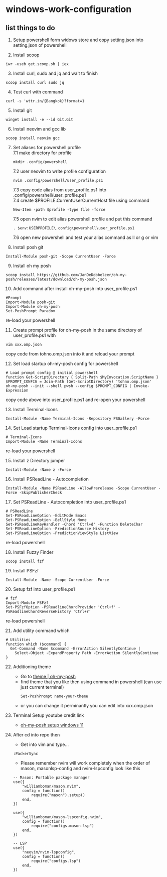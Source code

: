 # windows-work-configuration

## list things to do

1. Setup powershell form widows store and copy setting.json into setting.json of powershell

2. Install scoop

```
iwr -useb get.scoop.sh | iex
```

3. Install curl, sudo and jq and wait to finish

```
scoop install curl sudo jq
```

4. Test curl with command

```
curl -s 'wttr.in/{Bangkok}?format=1
```

5. Install git

```
winget install -e --id Git.Git
```

6. Install neovim and gcc lib

```
scoop install neovim gcc
```

7. Set aliases for powershell profile  
   7.1 make directory for profile

   ```
   mkdir .config/powershell
   ```

   7.2 user neovim to write profile configuration

   ```
   nvim .config/powershell/user_profile.ps1
   ```

   7.3 copy code alias from user_profile.ps1 into .config/powershell/user_profile.ps1  
   7.4 create $PROFILE.CurrentUserCurrentHost file using command

   ```
   New-Item -path $profile -type file -force
   ```

   7.5 open nvim to edit alias powershell profile and put this command

   ```
   . $env:USERPROFILE\.config\powershell\user_profile.ps1
   ```

   7.6 open new powershell and test your alias command as ll or g or vim

8. Install posh git

```
Install-Module posh-git -Scope CurrentUser -Force
```

9. Install oh my posh

```
scoop install https://github.com/JanDeDobbeleer/oh-my-posh/releases/latest/download/oh-my-posh.json
```

10. Add command after install oh-my-posh into user_profile.ps1

```
#Prompt
Import-Module posh-git
Import-Module oh-my-posh
Set-PoshPrompt Paradox
```

re-load your powershell

11. Create prompt profile for oh-my-posh in the same directory of user_profile.ps1 with

```
vim xxx.omp.json
```

copy code from tohno.omp.json into it and reload your prompt

12. Set load startup oh-my-posh config for powershell

```
# Load prompt config @ initial powershell
function Get-ScriptDirectory { Split-Path $MyInvocation.ScriptName }
$PROMPT_CONFIG = Join-Path (Get-ScriptDirectory) 'tohno.omp.json'
oh-my-posh --init --shell pwsh --config $PROMPT_CONFIG | Invoke-Expression
```

copy code above into user_profile.ps1 and re-open your powershell

13. Install Terminal-Icons

```
Install-Module -Name Terminal-Icons -Repository PSGallery -Force
```

14. Set Load startup Terminal-Icons config into user_profile.ps1

```
# Terminal-Icons
Import-Module -Name Terminal-Icons
```

re-load your powershell

15. Install z Directory jumper

```
Install-Module -Name z -Force
```

16. Install PSReadLine - Autocompletion

```
Install-Module -Name PSReadLine -AllowPrerelease -Scope CurrentUser -Force -SkipPublisherCheck
```

17. Set PSReadLine - Autocompletion into user_profile.ps1

```
# PSReadLine
Set-PSReadLineOption -EditMode Emacs
Set-PSReadLineOption -BellStyle None
Set-PSReadLineKeyHandler -Chord 'Ctrl+d' -Function DeleteChar
Set-PSReadLineOption -PredictionSource History
Set-PSReadLineOption -PredictionViewStyle ListView
```

re-load powershell

18. Install Fuzzy Finder

```
scoop install fzf
```

19. Install PSFzf

```
Install-Module -Name -Scope CurrentUser -Force
```

20. Setup fzf into user_profile.ps1

```
# fzf
Import-Module PSFzf
Set-PSFzfOption -PSReadlineChordProvider 'Ctrl+f' -PSReadlineChordReverseHistory 'Ctrl+r'
```

re-load powershell

21. Add utility command which

```
# Utilities
function which ($command) {
  Get-Command -Name $command -ErrorAction SilentlyContinue |
    Select-Object -ExpandProperty Path -ErrorAction SilentlyContinue
}
```

22. Additioning theme

    - Go to [theme | oh-my-posh](https://ohmyposh.dev/docs/themes)
    - find theme that you like then using command in powershell (can use just current terminal)
      ```
      Set-PoshPrompt name-your-theme
      ```
    - or you can change it perminantly you can edit into xxx.omp.json

23. Terminal Setup youtube credit link

    - [oh-my-posh setup windows 11](https://www.youtube.com/watch?v=5-aK2_WwrmM&t=748s)

24. After cd into repo then

    - Get into vim and type...

    ```
    :PackerSync
    ```

    - Please remember nvim will work completely when the order of mason, masonlsp-config and nvim-lspconfig look like this

    ```
    -- Mason: Portable package manager
    use({
        "williamboman/mason.nvim",
        config = function()
            require("mason").setup()
        end,
    })

    use({
        "williamboman/mason-lspconfig.nvim",
        config = function()
            require("configs.mason-lsp")
        end,
    })

    -- LSP
    use({
        "neovim/nvim-lspconfig",
        config = function()
            require("configs.lsp")
        end,
    })
    ```
